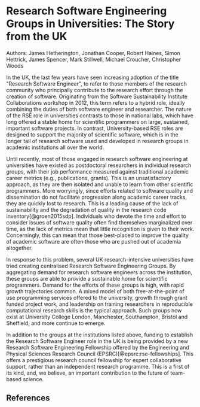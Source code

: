 Research Software Engineering Groups in Universities: The Story from the UK
===========================================================================

Authors: James Hetherington, Jonathan Cooper, Robert Haines, Simon Hettrick, 
James Spencer, Mark Stillwell, Michael Croucher, Christopher Woods

In the UK, the last few years have seen increasing adoption of the title
"Research Software Engineer", to refer to those members of the research
community who principally contribute to the research effort through the
creation of software. Originating from the Software Sustainability Institute
Collaborations workshop in 2012, this term refers to a hybrid role, ideally
combining the duties of both software engineer and researcher. The nature of
the RSE role in universities contrasts to those in national labs, which have long
offered a stable home for scientific programmers on large, sustained, important
software projects. In contrast, University-based RSE roles are designed to support the 
majority of scientific software, which is in the longer tail of research software 
used and developed in research groups in academic institutions all over the world. 

Until recently, most of those engaged in research software engineering at
universities have existed as postdoctoral researchers in individual research groups, 
with their job performance measured against traditional academic career metrics (e.g.,
publications, grants). This is an unsatisfactory approach, as they are then
isolated and unable to learn from other scientific programmers. More
worryingly, since efforts related to software quality and dissemination do not
facilitate progression along academic career tracks, they are quickly lost to
research. This is a leading cause of the lack of sustainability and the degradation of quality
in the research code inventory[@groen2015sdp]. Individuals who devote the time and 
effort to consider issues of software quality often find themselves
marginalized over time, as the lack of metrics mean that little recognition
is given to their work. Concerningly, this can mean that those best-placed
to improve the quality of academic software are often those who are pushed out 
of academia altogether.

In response to this problem, several UK research-intensive universities have
tried creating centralised Research Software Engineering Groups. By aggregating
demand for research software engineers across the institution, these groups are
able to provide a sustainable home for scientific programmers. Demand for the
efforts of these groups is high, with rapid growth trajectories common. A mixed
model of both free-at-the-point of use programming services offered to the
university, growth through grant funded project work, and leadership on
training researchers in reproducible computational research skills is the
typical approach. Such groups now exist at University College London,
Manchester, Southampton, Bristol and Sheffield, and more continue to emerge.

In addition to the groups at the institutions listed above, funding to
establish the Research Software Engineer role in the UK is being provided by
a new Research Software Engineering Fellowship offered by the Engineering and
Physical Sciences Research Council (EPSRC)[@epsrc:rse-fellowships]. This offers
a prestigious research council fellowship for expert collaborative support,
rather than an independent research programme. This is a first of its kind, and, we
believe, an important contribution to the future of team-based science. 

## References
